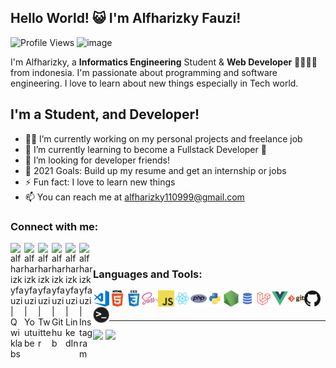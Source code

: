 ## Hello World! :smiley_cat: I'm Alfharizky Fauzi!
![Profile Views](https://gpvc.arturio.dev/adhiariyadi)
![image](https://img.shields.io/github/followers/alfharizkyfauzi?label=follow&style=social)

I'm Alfharizky, a **Informatics Engineering** Student & **Web Developer** :man_technologist::man_student: from indonesia. I'm passionate about programming and software engineering. I love to learn about new things especially in Tech world. 


## I'm a Student, and  Developer!
- 👷‍♂️ I’m currently working on my personal projects and freelance job
- 🚀 I’m currently learning to become a Fullstack Developer 🤣
- 👋 I’m looking for developer friends!
- 🎯 2021 Goals: Build up my resume and get an internship or jobs
- ⚡ Fun fact: I love to learn new things
- 📫 You can reach me at <a href="mailto:alfharizky110999@gmail.com">alfharizky110999@gmail.com</a>

### Connect with me:

[<img align="left" alt="alfharizkyfauzi | Qwiklabs" width="22px" src="https://cdn.jsdelivr.net/npm/simple-icons@3.10.0/icons/qwiklabs.svg" />][qwiklabs]
[<img align="left" alt="alfharizkyfauzi | Youtube" width="22px" src="https://cdn.jsdelivr.net/npm/simple-icons@3.10.0/icons/youtube.svg" />][youtube]
[<img align="left" alt="alfharizkyfauzi | Twitter" width="22px" src="https://cdn.jsdelivr.net/npm/simple-icons@3.10.0/icons/twitter.svg" />][twitter]
[<img align="left" alt="alfharizkyfauzi | Github" width="22px" src="https://cdn.jsdelivr.net/npm/simple-icons@3.10.0/icons/github.svg" />][github]
[<img align="left" alt="alfharizkyfauzi | LinkedIn" width="22px" src="https://cdn.jsdelivr.net/npm/simple-icons@v3/icons/linkedin.svg" />][linkedin]
[<img align="left" alt="alfharizkyfauzi | Instagram" width="22px" src="https://cdn.jsdelivr.net/npm/simple-icons@v3/icons/instagram.svg" />][instagram]

<br />

### Languages and Tools:

<img align="left" alt="Visual Studio Code" width="26px" src="https://raw.githubusercontent.com/github/explore/80688e429a7d4ef2fca1e82350fe8e3517d3494d/topics/visual-studio-code/visual-studio-code.png" />
<img align="left" alt="HTML5" width="26px" src="https://raw.githubusercontent.com/github/explore/80688e429a7d4ef2fca1e82350fe8e3517d3494d/topics/html/html.png" />
<img align="left" alt="CSS3" width="26px" src="https://raw.githubusercontent.com/github/explore/80688e429a7d4ef2fca1e82350fe8e3517d3494d/topics/css/css.png" />
<img align="left" alt="Sass" width="26px" src="https://raw.githubusercontent.com/github/explore/80688e429a7d4ef2fca1e82350fe8e3517d3494d/topics/sass/sass.png" />
<img align="left" alt="JavaScript" width="26px" src="https://raw.githubusercontent.com/github/explore/80688e429a7d4ef2fca1e82350fe8e3517d3494d/topics/javascript/javascript.png" />
<img align="left" alt="React" width="26px" src="https://raw.githubusercontent.com/github/explore/80688e429a7d4ef2fca1e82350fe8e3517d3494d/topics/react/react.png" />
<img align="left" alt="Php" width="26px" src="https://raw.githubusercontent.com/github/explore/80688e429a7d4ef2fca1e82350fe8e3517d3494d/topics/php/php.png" />
<img align="left" alt="Python" width="26px" src="https://raw.githubusercontent.com/github/explore/80688e429a7d4ef2fca1e82350fe8e3517d3494d/topics/python/python.png" />
<img align="left" alt="Node.js" width="26px" src="https://raw.githubusercontent.com/github/explore/80688e429a7d4ef2fca1e82350fe8e3517d3494d/topics/nodejs/nodejs.png" />
<img align="left" alt="SQL" width="26px" src="https://raw.githubusercontent.com/github/explore/80688e429a7d4ef2fca1e82350fe8e3517d3494d/topics/sql/sql.png" />
<img align="left" alt="Laravel" width="26px" src="https://raw.githubusercontent.com/github/explore/80688e429a7d4ef2fca1e82350fe8e3517d3494d/topics/laravel/laravel.png" />
<img align="left" alt="VueJs" width="26px" src="https://raw.githubusercontent.com/github/explore/80688e429a7d4ef2fca1e82350fe8e3517d3494d/topics/vue/vue.png" />
<img align="left" alt="Git" width="26px" src="https://raw.githubusercontent.com/github/explore/80688e429a7d4ef2fca1e82350fe8e3517d3494d/topics/git/git.png" />
<img align="left" alt="GitHub" width="26px" src="https://raw.githubusercontent.com/github/explore/78df643247d429f6cc873026c0622819ad797942/topics/github/github.png" />
<img align="left" alt="Terminal" width="26px" src="https://raw.githubusercontent.com/github/explore/80688e429a7d4ef2fca1e82350fe8e3517d3494d/topics/terminal/terminal.png" />

<br />
<br />

---


<p>
    <img src="https://github-readme-stats.vercel.app/api?username=alfharizkyfauzi&theme=radical&show_icons=true&include_all_commits=true&count_private=true&hide_border=true" height=178 />
    <img src="https://github-readme-stats.vercel.app/api/top-langs/?username=alfharizkyfauzi&theme=radical&layout=compact&langs_count=8&hide_border=true" height=178 />
</p>


[qwiklabs]: https://google.qwiklabs.com/public_profiles/708e6cb0-38dc-4d3f-b19a-7878e3353b3e
[youtube]: https://www.youtube.com/channel/UCuVJAKhCsG99kMxrUzK32fQ
[instagram]: https://www.instagram.com/alfharizky/
[twitter]: https://twitter.com/AlfharizkyFauzi
[github]: https://github.com/alfharizkyfauzi/
[linkedin]: https://www.linkedin.com/in/alfharizkyfauzi/
